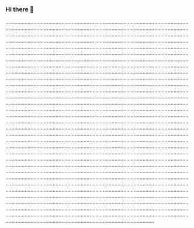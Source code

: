 ### Hi there 👋

.....................................................................................................................................................................................................................................................................................................................................................................................................................................................................................................................................................................................................................................................................................................................................................................................................................................................................................................................................................................................................................................................................................................................................................................................................................................................................................................................................................................................................................................................................................................................................................................................................................................................................................................................................................................................................................................................................................................................................................................................................................................................................................................................................................................................................................................................................................................................................................................................................................................................................................................................................................................................................................................................................................................................................................................................................................................................................................................................................................................................................................................................................................................................................................................................................................................................................................................................................................................................................................................................................................................................................................................................................................................................................................................................................................................................................................................................................................................................................................................................................................................................................................................................................................................................................................................